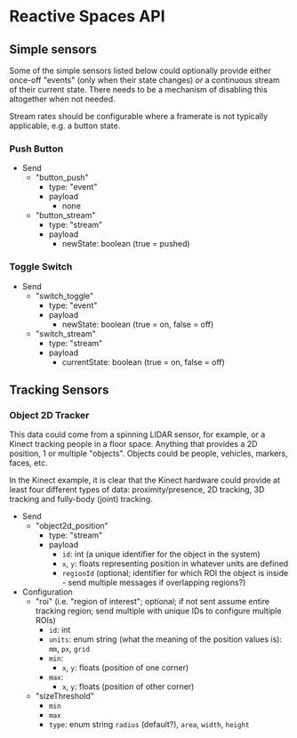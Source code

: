 # Reactive Spaces API

## Simple sensors

Some of the simple sensors listed below could optionally provide either once-off "events" (only when their state changes) *or* a continuous stream of their current state. There needs to be a mechanism of disabling this altogether when not needed.

Stream rates should be configurable where a framerate is not typically applicable, e.g. a button state.

### Push Button
* Send
    * "button_push"
        * type: "event"
        * payload
            * none
    * "button_stream"
        * type: "stream"
        * payload
            * newState: boolean (true = pushed)

### Toggle Switch
* Send
    * "switch_toggle"
        * type: "event"
        * payload
            * newState: boolean (true = on, false = off)
    * "switch_stream"
        * type: "stream"
        * payload
            * currentState: boolean (true = on, false = off)

## Tracking Sensors

### Object 2D Tracker
This data could come from a spinning LIDAR sensor, for example, or a Kinect tracking people in a floor space. Anything that provides a 2D position, 1 or multiple "objects". Objects could be people, vehicles, markers, faces, etc.

In the Kinect example, it is clear that the Kinect hardware could provide at least four different types of data: proximity/presence, 2D tracking, 3D tracking and fully-body (joint) tracking.

* Send
    * "object2d_position"
        * type: "stream"
        * payload
            * `id`: int (a unique identifier for the object in the system)
            * `x`, `y`: floats representing position in whatever units are defined
            * `regionId` (optional; identifier for which ROI the object is inside - send multiple messages if overlapping regions?)
* Configuration
    * "roi" (i.e. "region of interest"; optional; if not sent assume entire tracking region; send multiple with unique IDs to configure multiple ROIs)
        * `id`: int
        * `units`: enum string (what the meaning of the position values is): `mm`, `px`, `grid`
        * `min`:
            * `x`, `y`: floats (position of one corner)
        * `max`:
            * `x`, `y`: floats (position of other corner)
    * "sizeThreshold"
        * `min`
        * `max`
        * `type`: enum string `radius` (default?), `area`, `width`, `height`
        